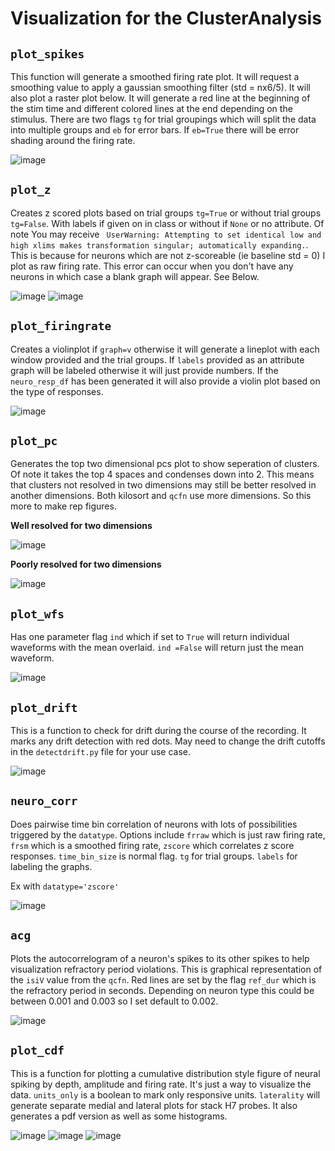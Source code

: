 # Visualization for the ClusterAnalysis

## `plot_spikes`

This function will generate a smoothed firing rate plot. It will request a smoothing value to apply a gaussian smoothing filter (std = nx6/5). It will also plot a raster plot below. It will generate a red line at the beginning of the stim time and different colored lines at the end depending on the stimulus. There are two flags `tg` for trial groupings which will split the data into multiple groups and `eb` for error bars. If `eb=True` there will be error shading around the firing rate.

![image](https://user-images.githubusercontent.com/92116279/219498714-f28a9beb-7720-4d09-8737-d8228d1b7606.png)


## `plot_z`

Creates z scored plots based on trial groups `tg=True` or without trial groups `tg=False`. With labels if given on in class or without if `None` or no attribute. 
Of note You may receive ` UserWarning: Attempting to set identical low and high xlims makes transformation singular; automatically expanding.`. This is because for neurons which are not z-scoreable (ie baseline std = 0) I plot as raw firing rate. This error can occur when you don't have any neurons in which case a blank graph will appear. See Below.

![image](https://user-images.githubusercontent.com/92116279/219498798-ddd01e73-8afe-4f7c-94e5-629e649bc769.png)
![image](https://user-images.githubusercontent.com/92116279/219796366-6feb66de-5d76-4df9-980c-1a1826b387d6.png)


## `plot_firingrate`
Creates a violinplot if `graph=v` otherwise it will generate a lineplot with each window provided and the trial groups. If `labels` provided as an attribute graph will be labeled otherwise it will just provide numbers. If the `neuro_resp_df` has been generated it will also provide a violin plot based on the type of responses.

![image](https://user-images.githubusercontent.com/92116279/219787327-4b395ac6-f93e-4440-b945-0f49dcfb7f10.png)


## `plot_pc`

Generates the top two dimensional pcs plot to show seperation of clusters. Of note it takes the top 4 spaces and condenses down into 2. This means that clusters not resolved in two dimensions may still be better resolved in another dimensions. Both kilosort and `qcfn` use more dimensions. So this more to make rep figures.

**Well resolved for two dimensions**


![image](https://user-images.githubusercontent.com/92116279/219499187-ecea29a8-114c-410d-8cbd-6cad136f11c1.png)

**Poorly resolved for two dimensions**


![image](https://user-images.githubusercontent.com/92116279/219499238-4222b306-315e-4ce7-abf9-d30e1db392bd.png)


## `plot_wfs`

Has one parameter flag `ind` which if set to `True` will return individual waveforms with the mean overlaid. `ind =False` will return just the mean waveform.

![image](https://user-images.githubusercontent.com/92116279/219499991-bf7e59a0-e0d0-419a-a749-ee4d7d6d4bc5.png)


## `plot_drift`

This is a function to check for drift during the course of the recording. It marks any drift detection with red dots. May need to change the drift cutoffs in the `detectdrift.py` file for your use case.

![image](https://user-images.githubusercontent.com/92116279/219500047-625a17c3-f657-4cb1-af83-eeacc0f371d1.png)

## `neuro_corr`

Does pairwise time bin correlation of neurons with lots of possibilities triggered by the `datatype`. Options include `frraw` which is just raw firing rate, `frsm` which is a smoothed firing rate, `zscore` which correlates z score responses. `time_bin_size` is normal flag. `tg` for trial groups. `labels` for labeling the graphs.

Ex with `datatype='zscore'`

![image](https://user-images.githubusercontent.com/92116279/219500830-ec336eba-91ef-4df1-996f-417fc8626cda.png)

## `acg`

Plots the autocorrelogram of a neuron's spikes to its other spikes to help visualization refractory period violations. This is graphical representation of the `isiV` value from the `qcfn`. Red lines are set by the flag `ref_dur` which is the refractory period in seconds. Depending on neuron type this could be between 0.001 and 0.003 so I set default to 0.002. 

![image](https://user-images.githubusercontent.com/92116279/219501400-ba2c2d8e-9f39-4ef2-9a3f-de27ac71c36d.png)

## `plot_cdf`

This is a function for plotting a cumulative distribution style figure of neural spiking by depth, amplitude and firing rate. It's just a way to visualize the data. `units_only` is a boolean to mark only responsive units. `laterality` will generate separate medial and lateral plots for stack H7 probes. It also generates a pdf version as well as some histograms.

![image](https://user-images.githubusercontent.com/92116279/219502120-24b19bcb-6877-4a91-9b8d-dadc276e8c4e.png)
![image](https://user-images.githubusercontent.com/92116279/219502176-06e2f2d9-90ae-45e2-9580-2a375237cb93.png)
![image](https://user-images.githubusercontent.com/92116279/219502181-95f59dc9-8c16-46b4-9ea1-e86cefa612c4.png)


